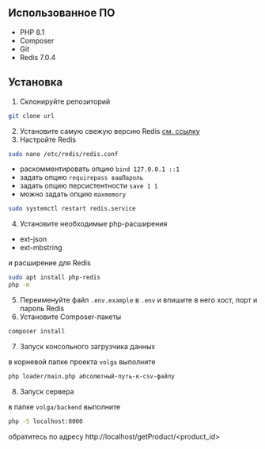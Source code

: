## Использованное ПО
- PHP 8.1
- Сomposer
- Git
- Redis 7.0.4

## Установка
1. Склонируйте репозиторий
```bash
git clone url
```
2. Установите самую свежую версию Redis [см. ссылку](https://redis.io/docs/getting-started/installation/install-redis-on-linux/)
3. Настройте Redis
```bash
sudo nano /etc/redis/redis.conf
```
- раскомментировать опцию `bind 127.0.0.1 ::1`
- задать опцию `requirepass вашПароль`
- задать опцию персистентности `save 1 1`
- можно задать опцию `maxmemory`
```bash
sudo systemctl restart redis.service
```
4. Установите необходимые php-расширения
- ext-json
- ext-mbstring

и расширение для Redis
```bash
sudo apt install php-redis
php -m
```
5. Переименуйте файл `.env.example` в `.env` и впишите в него хост, порт и пароль Redis
6. Установите Composer-пакеты
```bash
composer install
```
7. Запуск консольного загрузчика данных

в корневой папке проекта `volga` выполните
```bash
php loader/main.php абсолютный-путь-к-сsv-файлу
```

8. Запуск сервера

в папке `volga/backend` выполните
```bash
php -S localhost:8000
```

обратитесь по адресу http://localhost/getProduct/<product_id>